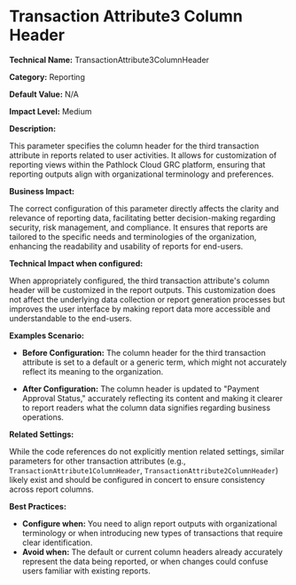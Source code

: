 # Transaction Attribute3 Column Header

**Technical Name:** TransactionAttribute3ColumnHeader

**Category:** Reporting

**Default Value:** N/A

**Impact Level:** Medium

**Description:**

This parameter specifies the column header for the third transaction attribute in reports related to user activities. It allows for customization of reporting views within the Pathlock Cloud GRC platform, ensuring that reporting outputs align with organizational terminology and preferences.

**Business Impact:**

The correct configuration of this parameter directly affects the clarity and relevance of reporting data, facilitating better decision-making regarding security, risk management, and compliance. It ensures that reports are tailored to the specific needs and terminologies of the organization, enhancing the readability and usability of reports for end-users.

**Technical Impact when configured:**

When appropriately configured, the third transaction attribute's column header will be customized in the report outputs. This customization does not affect the underlying data collection or report generation processes but improves the user interface by making report data more accessible and understandable to the end-users.

**Examples Scenario:**

- **Before Configuration:** The column header for the third transaction attribute is set to a default or a generic term, which might not accurately reflect its meaning to the organization.
  
- **After Configuration:** The column header is updated to "Payment Approval Status," accurately reflecting its content and making it clearer to report readers what the column data signifies regarding business operations.

**Related Settings:** 

While the code references do not explicitly mention related settings, similar parameters for other transaction attributes (e.g., `TransactionAttribute1ColumnHeader`, `TransactionAttribute2ColumnHeader`) likely exist and should be configured in concert to ensure consistency across report columns.

**Best Practices:** 
- **Configure when:** You need to align report outputs with organizational terminology or when introducing new types of transactions that require clear identification.
- **Avoid when:** The default or current column headers already accurately represent the data being reported, or when changes could confuse users familiar with existing reports.
